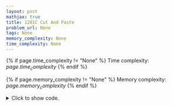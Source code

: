 ```yaml
---
layout: post
mathjax: true
title: 1281C Cut And Paste
problem_url: None
tags: None
memory_complexity: None
time_complexity: None
---
```




{% if page.time_complexity != "None" %}
Time complexity: ${{ page.time_complexity }}$
{% endif %}

{% if page.memory_complexity != "None" %}
Memory complexity: ${{ page.memory_complexity }}$
{% endif %}

<details>
<summary>
<p style="display:inline">Click to show code.</p>
</summary>
```cpp
{% raw %}
using namespace std;
using ll = long long;
int const MOD = 1e9 + 7;
inline int add(ll a, ll b) { return ((a % MOD) + (b % MOD)) % MOD; }
inline int mult(ll a, ll b) { return ((a % MOD) * (b % MOD)) % MOD; }
int solve(int x, string s)
{
    int n = s.size();
    for (int i = 1; i <= x; ++i)
    {
        int rep = s[i - 1] - '1';
        n = add(n, mult(n - i + MOD, rep));
        if ((int)s.size() <= x)
        {
            string sright(s.begin() + i, s.end());
            while (rep--)
                s += sright;
        }
    }
    return n;
}
int main(void)
{
    int t, x;
    string s;
    cin >> t;
    while (t--)
    {
        cin >> x >> s;
        cout << solve(x, s) << endl;
    }
    return 0;
}

{% endraw %}
```
</details>

